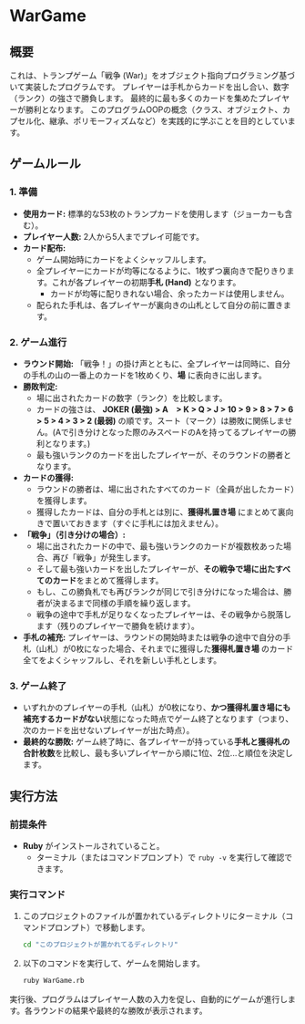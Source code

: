 # WarGame

## 概要

これは、トランプゲーム「戦争 (War)」をオブジェクト指向プログラミング基づいて実装したプログラムです。
プレイヤーは手札からカードを出し合い、数字（ランク）の強さで勝負します。
最終的に最も多くのカードを集めたプレイヤーが勝利となります。
このプログラムOOPの概念（クラス、オブジェクト、カプセル化、継承、ポリモーフィズムなど）を実践的に学ぶことを目的としています。

## ゲームルール

### 1. 準備
*   **使用カード:** 標準的な53枚のトランプカードを使用します（ジョーカーも含む）。
*   **プレイヤー人数:** 2人から5人までプレイ可能です。
*   **カード配布:**
    *   ゲーム開始時にカードをよくシャッフルします。
    *   全プレイヤーにカードが均等になるように、1枚ずつ裏向きで配りきります。これが各プレイヤーの初期**手札 (Hand)** となります。
        *   カードが均等に配りきれない場合、余ったカードは使用しません。
    *   配られた手札は、各プレイヤーが裏向きの山札として自分の前に置きます。

### 2. ゲーム進行
*   **ラウンド開始:** 「戦争！」の掛け声とともに、全プレイヤーは同時に、自分の手札の山の一番上のカードを1枚めくり、**場** に表向きに出します。
*   **勝敗判定:**
    *   場に出されたカードの数字（ランク）を比較します。
    *   カードの強さは、 **JOKER (最強) > A　> K > Q > J > 10 > 9 > 8 > 7 > 6 > 5 > 4 > 3 > 2 (最弱)** の順です。スート（マーク）は勝敗に関係しません。(Aで引き分けとなった際のみスペードのAを持ってるプレイヤーの勝利となります。)
    *   最も強いランクのカードを出したプレイヤーが、そのラウンドの勝者となります。
*   **カードの獲得:**
    *   ラウンドの勝者は、場に出されたすべてのカード（全員が出したカード）を獲得します。
    *   獲得したカードは、自分の手札とは別に、**獲得札置き場** にまとめて裏向きで置いておきます（すぐに手札には加えません）。
*   **「戦争」（引き分けの場合）:**
    *   場に出されたカードの中で、最も強いランクのカードが複数枚あった場合、再び「戦争」が発生します。
    *   そして最も強いカードを出したプレイヤーが、**その戦争で場に出たすべてのカード**をまとめて獲得します。
    *   もし、この勝負札でも再びランクが同じで引き分けになった場合は、勝者が決まるまで同様の手順を繰り返します。
    *   戦争の途中で手札が足りなくなったプレイヤーは、その戦争から脱落します（残りのプレイヤーで勝負を続けます）。
*   **手札の補充:** プレイヤーは、ラウンドの開始時または戦争の途中で自分の手札（山札）が0枚になった場合、それまでに獲得した**獲得札置き場** のカード全てをよくシャッフルし、それを新しい手札とします。

### 3. ゲーム終了
*   いずれかのプレイヤーの手札（山札）が0枚になり、**かつ獲得札置き場にも補充するカードがない**状態になった時点でゲーム終了となります（つまり、次のカードを出せないプレイヤーが出た時点）。
*   **最終的な勝敗:** ゲーム終了時に、各プレイヤーが持っている**手札と獲得札の合計枚数**を比較し、最も多いプレイヤーから順に1位、2位...と順位を決定します。


## 実行方法

### 前提条件
*   **Ruby** がインストールされていること。
    *   ターミナル（またはコマンドプロンプト）で `ruby -v` を実行して確認できます。

### 実行コマンド

1.  このプロジェクトのファイルが置かれているディレクトリにターミナル（コマンドプロンプト）で移動します。
    ```bash
    cd "このプロジェクトが置かれてるディレクトリ"
    ```
2.  以下のコマンドを実行して、ゲームを開始します。
    ```bash
    ruby WarGame.rb
    ```

実行後、プログラムはプレイヤー人数の入力を促し、自動的にゲームが進行します。各ラウンドの結果や最終的な勝敗が表示されます。
